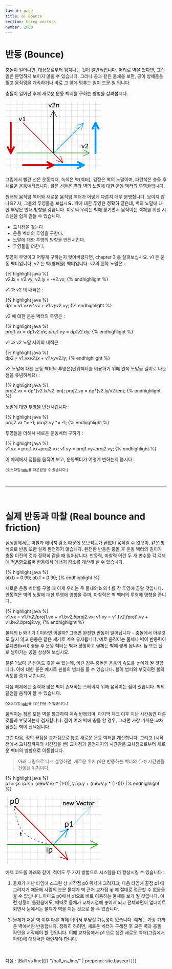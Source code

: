 ```yaml
---
layout: page
title: 6) Bounce
section: Using vectors
number: 2003
---
```


# 반동 (Bounce)


충돌이 일어나면, 대상으로부터 튕겨나는 것이 일반적입니다. 머리로 벽을 쳤다면, 그런 일은 분명하게 보이지 않을 수 있습니다. 그러나 공과 같은 물체를 보면, 공이 방해물을 뚫고 움직임을 계속하거나 바로 그 앞에 멈추는 일이 드문 일 입니다.

충돌이 일어난 후에 새로운 운동 벡터를 구하는 방법을 살펴봅시다.

![Alt Bounce on Wall vector](../img/tut06_1.gif)

그림에서 빨간 선은 운동벡터, 녹색은 벽(벡터), 검정은 벽의 노말이며, 파란색은 충돌 후 새로운 운동벡터입니다. 굵은 선들은 벽과 벽의 노말에 대한 운동 벡터의 투영들입니다.

원래의 움직임 벡터와 새로운 움직임 벡터가 어떻게 다른지 매우 분명합니다. 보이지 않나요? 자, 그들의 투영들을 보십시요. 벽에 대한 투영은 정확히 같은데, 벽의 노말에 대한 투영은 반대 방향을 갖습니다. 이로써 우리는 벽에 튕기면서 움직이는 객체를 위한 시스템을 쉽게 만들 수 있습니다.


+ 교차점을 찾는다
+ 운동 벡터의 투영을 구한다.
+ 노말에 대한 투영의 방향을 반전시킨다.
+ 투영들을 더한다.

투영이 무엇이고 어떻게 구하는지 잊어버렸다면, chapter 3 를 살펴보십시요.
v1 은 운동 벡터입니다. v2 는 벽(방해물) 벡터입니다. v2의 왼쪽 노말은 :

{% highlight java %}  
v2.lx = v2.vy;
v2.ly = -v2.vx;
{% endhighlight %}


v1 과 v2 의 내적은 :

{% highlight java %}  
dp1 = v1.vx*v2.vx + v1.vy*v2.vy;
{% endhighlight %}


v2 에 대한 운동 벡터의 투영은 :

{% highlight java %}  
proj1.vx = dp1*v2.dx;
proj1.vy = dp1*v2.dy;
{% endhighlight %}


v1 과 v2 노말 사이의 내적은 :

{% highlight java %}  
dp2 = v1.vx*v2.lx + v1.vy*v2.ly;
{% endhighlight %}

v2 노말에 대한 운동 벡터의 투영은(단위벡터를 이용하기 위해 왼쪽 노말을 길이로 나눈 점을 유념하세요) :

{% highlight java %}  
proj2.vx = dp*(v2.lx/v2.len);
proj2.vy = dp*(v2.ly/v2.len);
{% endhighlight %}

노말에 대한 투영을 반전시킵니다 :

{% highlight java %}  
proj2.vx *= -1;
proj2.vy *= -1;
{% endhighlight %}

투영들을 더해서 새로운 운동벡터 구하기 :

{% highlight java %}  
v1.vx = proj1.vx+proj2.vx;
v1.vy = proj1.vy+proj2.vy;
{% endhighlight %}

이 예제에서 점들을 움직여 보고, 운동벡터가 어떻게 변하는지 봅시다 :

<canvas data-processing-sources="../data/bounce.pde"></canvas>
<small>(소스파일 [pde](../data/bounce.pde)를 다운받을 수 있습니다.)</small>

<br>

----

<br>

# 실제 반동과 마찰 (Real bounce and friction)

실생활에서도 마찰과 에너지 감소 때문에 오브젝트가 끝없이 움직일 수 없으며, 같은 방식으로 반동 또한 실제 완전하지 않습니다. 완전한 반동은 충돌 후 운동 벡터의 길이가 충돌 이전의 것과 정확히 같을 때 일어납니다. 반동력, 마찰력 이란 두 개 변수를 각 객체에 적용함으로써 반동에서 에너지 감소를 계산해 낼 수 있습니다.

{% highlight java %}  
ob.b = 0.99;
ob.f = 0.99;
{% endhighlight %}

새로운 운동 벡터를 구할 때 이제 우리는 두 물체의 b 와 f 를 각 투영에 곱할 것입니다. 반동력은 벽의 노말에 대한 투영에 영향을 주며, 마찰력은 벽 벡터의 투영에 영향을 줍니다.

{% highlight java %}  
v1.vx = v1.f*v2.f*proj1.vx + v1.b*v2.b*proj2.vx;
v1.vy = v1.f*v2.f*proj1.vy + v1.b*v2.b*proj2.vy;
{% endhighlight %}

물체의 b 와 f 가 1 이라면 어떨까? 그러면 완전한 반동이 일어납니다 - 충돌에서 아무것도 잃지 않고 운동은 같은 세기로 계속 유지됩니다. 예로 움직이는 물체나 벽이 반동력이 없다면(b=0) 충돌 후 운동 벡터는 벽과 평행하고 물체는 벽에 붙게 됩니다. 늪 또는 풀로 날아가는 공을 상상해 보십시요.

물론 1 보다 큰 반동도 갖을 수 있는데, 이런 경우 충돌은 운동의 속도를 높이게 될 것입니다. 이에 대한 좋은 예시로 핀볼의 범퍼를 들 수 있습니다. 볼이 범퍼와 부딪히면 볼의 속도를 증가 시킵니다.

다음 예제에는 중력과 많은 벽이 존재하는 스테이지 위에 움직이는 점이 있습니다. 벽의 끝점을 움직여 볼 수 있습니다.

<canvas data-processing-sources="../data/real_bounce.pde"></canvas>
<small>(소스파일 [pde](../data/real_bounce.pde)를 다운받을 수 있습니다.)</small>

움직이는 점은 모든 벽을 통과하여 계속 반복되며, 마지막 체크 이후 지난 시간동안 다른 것들과 부딪히는지 검사합니다. 점이 여러 벽에 충돌 할 경우, 그러면 가장 가까운 교차점있는 벽이 선택됩니다. 

그런 다음, 점의 끝점을 교차점으로 놓고 새로운 운동 벡터를 계산합니다. 그리고 (시작점에서 교차점까지의 시간값을 뺀) 교차점과 끝점까지의 시간만큼 교차점으로부터 새로운 벡터의 방향으로 이동합니다.

>아래 그림으로 다시 설명하면, 새로운 위치 p1은 반동하는 벡터의 (1-t) 시간만큼 진행된 위치이다.

{% highlight java %}  
p1 = {x: ip.x + (newV.vx * (1-t)), y: ip.y + (newV.y * (1-t))}
{% endhighlight %}

![Alt Real Bounce on Wall vector](../img/tut06_2.png)

예제 코드를 아래와 같이, 적어도 두 가지 방법으로 시스템을 더 향상시킬 수 있습니다 :

1. 물체가 지난 타임에 스크린 상 시작점 p0 위치에 그려지고, 다음 타임에 끝점 p1 에 그려지기 때문에 사람의 눈은 물체가 벽 근처 교차점 ip 에 절대로 접근할 수 없음을 볼 수 없습니다. 아마도 p0에서 p1으로 바로 이동하는 물체를 보게 될 것입니다. 이런 상황이 틀렸음에도, 때때로 물체가 교차지점에 놓이게 되고 전체화면이 업데이트 되면서 눈에서는 물체가 벽을 치는 것으로 볼 수 있습니다.

2. 물체가 처음 벽 이후 다른 벽에 이어서 부딪힐 가능성이 있습니다. 예제는 가장 가까운 벽에서만 반동합니다. 정확히 하려면, 새로운 벡터가 구해진 후 모든 벽과 충돌 확인을 시작해야 할 것입니다. 이때 교차점에서 p1 으로 생긴 새로운 벡터(그림에서 파랑)에 대해서만 확인해야 합니다.

<br>
<br>
다음 : [Ball vs line]({{ "/ball_vs_line/" | prepend: site.baseurl }})



